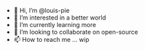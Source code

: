 - 👋 Hi, I’m @louis-pie
- 👀 I’m interested in a better world
- 🌱 I’m currently learning more
- 💞️ I’m looking to collaborate on open-source
- 📫 How to reach me ... wip

<!---
louis-pie/louis-pie is a ✨ special ✨ repository because its `README.md` (this file) appears on your GitHub profile.
You can click the Preview link to take a look at your changes.
--->

